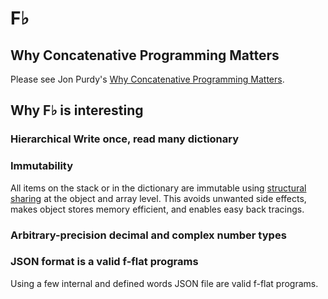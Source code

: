 # F♭

## Why Concatenative Programming Matters

Please see Jon Purdy's [Why Concatenative Programming Matters](http://evincarofautumn.blogspot.com/2012/02/why-concatenative-programming-matters.html).

## Why F♭ is interesting

### Hierarchical Write once, read many dictionary

### Immutability

All items on the stack or in the dictionary are immutable using [structural sharing](https://medium.com/@dtinth/immutable-js-persistent-data-structures-and-structural-sharing-6d163fbd73d2) at the object and array level.  This avoids unwanted side effects, makes object stores memory efficient, and enables easy back tracings.

### Arbitrary-precision decimal and complex number types

### JSON format is a valid f-flat programs

Using a few internal and defined words JSON file are valid f-flat programs.



